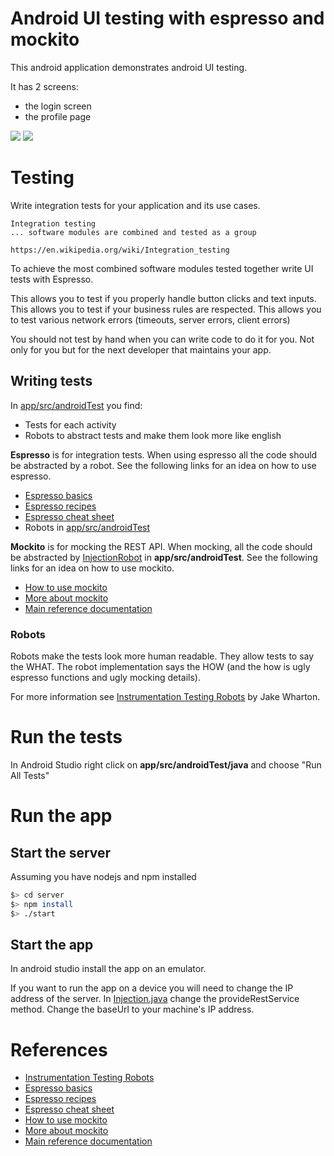 # Android UI testing with espresso and mockito

This android application demonstrates android UI testing.

It has 2 screens:

* the login screen
* the profile page

![](screenshots/login.png)
![](screenshots/profile.png)

# Testing

Write integration tests for your application and its use cases.

    Integration testing
    ... software modules are combined and tested as a group

    https://en.wikipedia.org/wiki/Integration_testing

To achieve the most combined software modules tested together write UI tests with Espresso.

This allows you to test if you properly handle button clicks and text inputs. 
This allows you to test if your business rules are respected.
This allows you to test various network errors (timeouts, server errors, client errors)

You should not test by hand when you can write code to do it for you. 
Not only for you but for the next developer that maintains your app.

## Writing tests

In [app/src/androidTest](app/src/androidTest/java/com/mytestedapp) you find:

* Tests for each activity
* Robots to abstract tests and make them look more like english

**Espresso** is for integration tests.
When using espresso all the code should be abstracted by a robot.
See the following links for an idea on how to use espresso.

* [Espresso basics](https://google.github.io/android-testing-support-library/docs/espresso/basics/index.html)
* [Espresso recipes](https://google.github.io/android-testing-support-library/docs/espresso/advanced/)
* [Espresso cheat sheet](https://google.github.io/android-testing-support-library/docs/espresso/cheatsheet/index.html)
* Robots in [app/src/androidTest](app/src/androidTest/java/com/mytestedapp)

**Mockito** is for mocking the REST API.
When mocking, all the code should be abstracted by 
[InjectionRobot](app/src/androidTest/java/com/mytestedapp/InjectionRobot.java) 
in **app/src/androidTest**.
See the following links for an idea on how to use mockito.

* [How to use mockito](http://site.mockito.org/#how)
* [More about mockito](http://site.mockito.org/#more)
* [Main reference documentation](http://javadoc.io/page/org.mockito/mockito-core/latest/org/mockito/Mockito.html)

### Robots

Robots make the tests look more human readable. They allow tests to say the WHAT. The robot implementation
says the HOW (and the how is ugly espresso functions and ugly mocking details).

For more information see [Instrumentation Testing Robots](https://realm.io/news/kau-jake-wharton-testing-robots/)
by Jake Wharton.

# Run the tests

In Android Studio right click on **app/src/androidTest/java** and choose "Run All Tests"

# Run the app

## Start the server

Assuming you have nodejs and npm installed

```bash
$> cd server
$> npm install
$> ./start
```

## Start the app

In android studio install the app on an emulator.

If you want to run the app on a device you will need to change the IP address of the server.
In [Injection.java](app/src/main/java/com/mytestedapp/Injection.java) change the provideRestService method.
Change the baseUrl to your machine's IP address.

# References

* [Instrumentation Testing Robots](https://realm.io/news/kau-jake-wharton-testing-robots/)
* [Espresso basics](https://google.github.io/android-testing-support-library/docs/espresso/basics/index.html)
* [Espresso recipes](https://google.github.io/android-testing-support-library/docs/espresso/advanced/)
* [Espresso cheat sheet](https://google.github.io/android-testing-support-library/docs/espresso/cheatsheet/index.html)
* [How to use mockito](http://site.mockito.org/#how)
* [More about mockito](http://site.mockito.org/#more)
* [Main reference documentation](http://javadoc.io/page/org.mockito/mockito-core/latest/org/mockito/Mockito.html)
